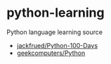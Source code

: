 # python-learning

Python language learning source

* [jackfrued/Python-100-Days](https://github.com/jackfrued/Python-100-Days)
* [geekcomputers/Python](https://github.com/geekcomputers/Python)
